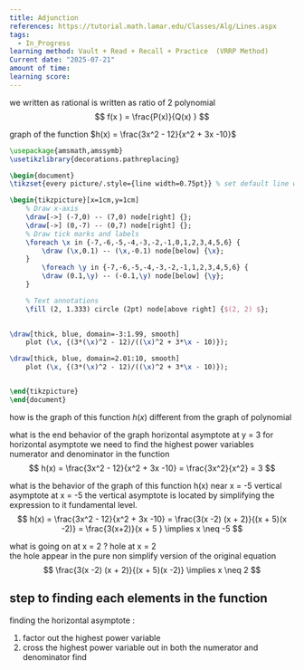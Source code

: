 ```yaml
---
title: Adjunction
references: https://tutorial.math.lamar.edu/Classes/Alg/Lines.aspx
tags:
  - In_Progress
learning method: Vault + Read + Recall + Practice  (VRRP Method)
Current date: "2025-07-21"
amount of time: 
learning score:
---
```


we written as rational is written as ratio of 2 polynomial 
$$
f(x ) = \frac{P(x)}{Q(x) }  
$$

graph of the function $h(x) = \frac{3x^2 - 12}{x^2 + 3x  -10}$ 

```tikz
\usepackage{amsmath,amssymb}
\usetikzlibrary{decorations.pathreplacing}

\begin{document}
\tikzset{every picture/.style={line width=0.75pt}} % set default line width

\begin{tikzpicture}[x=1cm,y=1cm]
    % Draw x-axis
    \draw[->] (-7,0) -- (7,0) node[right] {};
    \draw[->] (0,-7) -- (0,7) node[right] {};
    % Draw tick marks and labels
    \foreach \x in {-7,-6,-5,-4,-3,-2,-1,0,1,2,3,4,5,6} {
        \draw (\x,0.1) -- (\x,-0.1) node[below] {\x};
    }
        \foreach \y in {-7,-6,-5,-4,-3,-2,-1,1,2,3,4,5,6} {
        \draw (0.1,\y) -- (-0.1,\y) node[below] {\y};
    }

    % Text annotations  
    \fill (2, 1.333) circle (2pt) node[above right] {$(2, 2) $};
   

\draw[thick, blue, domain=-3:1.99, smooth] 
    plot (\x, {(3*(\x)^2 - 12)/((\x)^2 + 3*\x - 10)});

\draw[thick, blue, domain=2.01:10, smooth] 
    plot (\x, {(3*(\x)^2 - 12)/((\x)^2 + 3*\x - 10)});


\end{tikzpicture}
\end{document}
``` 

how is the graph of this function $h(x)$ different from the graph of polynomial 

what is the end behavior of the graph 
horizontal asymptote at y = 3
for horizontal asymptote we need to find the highest power variables numerator and denominator in the function 
$$
h(x)  =   \frac{3x^2 - 12}{x^2 + 3x  -10}   = \frac{3x^2}{x^2}  = 3 
$$

what is the behavior of the graph of this function h(x) near  x = -5 
vertical asymptote  at x = -5 
the vertical asymptote is located by simplifying the expression to it fundamental level. 
$$
  h(x) = \frac{3x^2 - 12}{x^2 + 3x  -10} = \frac{3(x -2) (x  + 2)}{(x + 5)(x  -2)}    =  \frac{3(x+2)}{x + 5 } \implies  x \neq -5
$$

what is going on at x = 2  ? hole at x = 2   
the hole appear in the pure non simplify version of the original equation 
$$
\frac{3(x -2) (x  + 2)}{(x + 5)(x  -2)}  \implies x  \neq 2 
$$



## step to finding each elements in the function 

finding the horizontal asymptote : 
1. factor out the highest power variable 
2. cross the highest power variable out in both the numerator and denominator 
find 